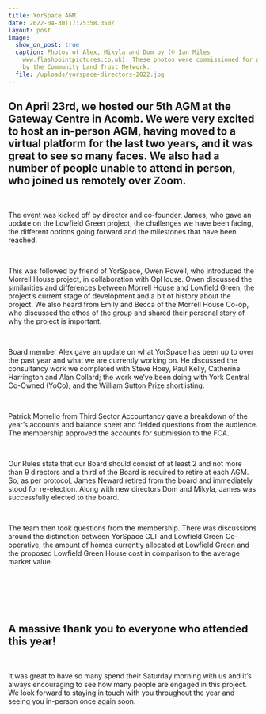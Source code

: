 ```yaml
---
title: YorSpace AGM
date: 2022-04-30T17:25:58.350Z
layout: post
image:
  show_on_post: true
  caption: Photos of Alex, Mikyla and Dom by (© Ian Miles
    www.flashpointpictures.co.uk). These photos were commissioned for a project
    by the Community Land Trust Network.
  file: /uploads/yorspace-directors-2022.jpg
---
```

## On April 23rd, we hosted our 5th AGM at the Gateway Centre in Acomb. We were very excited to host an in-person AGM, having moved to a virtual platform for the last two years, and it was great to see so many faces. We also had a number of people unable to attend in person, who joined us remotely over Zoom.

 

The event was kicked off by director and co-founder, James, who gave an update on the Lowfield Green project, the challenges we have been facing, the different options going forward and the milestones that have been reached.

 

This was followed by friend of YorSpace, Owen Powell, who introduced the Morrell House project, in collaboration with OpHouse. Owen discussed the similarities and differences between Morrell House and Lowfield Green, the project’s current stage of development and a bit of history about the project. We also heard from Emily and Becca of the Morrell House Co-op, who discussed the ethos of the group and shared their personal story of why the project is important.

 

Board member Alex gave an update on what YorSpace has been up to over the past year and what we are currently working on. He discussed the consultancy work we completed with Steve Hoey, Paul Kelly, Catherine Harrington and Alan Collard; the work we’ve been doing with York Central Co-Owned (YoCo); and the William Sutton Prize shortlisting.

 

Patrick Morrello from Third Sector Accountancy gave a breakdown of the year’s accounts and balance sheet and fielded questions from the audience. The membership approved the accounts for submission to the FCA.

 

Our Rules state that our Board should consist of at least 2 and not more than 9 directors and a third of the Board is required to retire at each AGM. So, as per protocol, James Neward retired from the board and immediately stood for re-election. Along with new directors Dom and Mikyla, James was successfully elected to the board.

 

The team then took questions from the membership. There was discussions around the distinction between YorSpace CLT and Lowfield Green Co-operative, the amount of homes currently allocated at Lowfield Green and the proposed Lowfield Green House cost in comparison to the average market value.

 

##  

## A massive thank you to everyone who attended this year!

 

It was great to have so many spend their Saturday morning with us and it’s always encouraging to see how many people are engaged in this project. We look forward to staying in touch with you throughout the year and seeing you in-person once again soon.